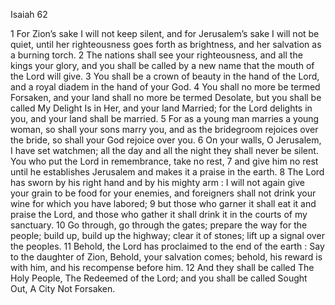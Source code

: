 Isaiah 62

1	For Zion’s sake I will not keep silent, and for Jerusalem’s sake I will not be quiet, until her righteousness goes forth as brightness, and her salvation as a burning torch.
2	The nations shall see your righteousness, and all the kings your glory, and you shall be called by a new name that the mouth of the Lord will give.
3	You shall be a crown of beauty in the hand of the Lord, and a royal diadem in the hand of your God.
4	You shall no more be termed Forsaken, and your land shall no more be termed Desolate, but you shall be called My Delight Is in Her, and your land Married; for the Lord delights in you, and your land shall be married.
5	For as a young man marries a young woman, so shall your sons marry you, and as the bridegroom rejoices over the bride, so shall your God rejoice over you.
6	On your walls, O Jerusalem, I have set watchmen; all the day and all the night they shall never be silent. You who put the Lord in remembrance, take no rest,
7	and give him no rest until he establishes Jerusalem and makes it a praise in the earth.
8	The Lord has sworn by his right hand and by his mighty arm : I will not again give your grain to be food for your enemies, and foreigners shall not drink your wine for which you have labored;
9	but those who garner it shall eat it and praise the Lord, and those who gather it shall drink it in the courts of my sanctuary.
10	Go through, go through the gates; prepare the way for the people; build up, build up the highway; clear it of stones; lift up a signal over the peoples.
11	Behold, the Lord has proclaimed to the end of the earth : Say to the daughter of Zion, Behold, your salvation comes; behold, his reward is with him, and his recompense before him.
12	And they shall be called The Holy People, The Redeemed of the Lord; and you shall be called Sought Out, A City Not Forsaken.


